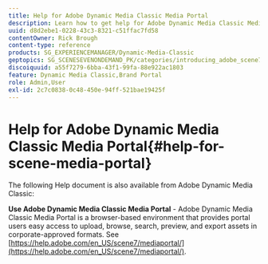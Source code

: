 ```yaml
---
title: Help for Adobe Dynamic Media Classic Media Portal
description: Learn how to get help for Adobe Dynamic Media Classic Media Portal.
uuid: d8d2ebe1-0228-43c3-8321-c51ffac7fd58
contentOwner: Rick Brough
content-type: reference
products: SG_EXPERIENCEMANAGER/Dynamic-Media-Classic
geptopics: SG_SCENESEVENONDEMAND_PK/categories/introducing_adobe_scene7
discoiquuid: a55f7279-6bba-43f1-99fa-88e922ac1803
feature: Dynamic Media Classic,Brand Portal
role: Admin,User
exl-id: 2c7c0838-0c48-450e-94ff-521bae19425f
---
```

# Help for Adobe Dynamic Media Classic Media Portal{#help-for-scene-media-portal}

The following Help document is also available from Adobe Dynamic Media Classic:

**Use Adobe Dynamic Media Classic Media Portal** - Adobe Dynamic Media Classic Media Portal is a browser-based environment that provides portal users easy access to upload, browse, search, preview, and export assets in corporate-approved formats. See [https://help.adobe.com/en_US/scene7/mediaportal/](https://help.adobe.com/en_US/scene7/mediaportal/).

<!-- Is this topic still needed? -rb 04/22/21
 used to point to www.adobe.com/go/learn_sc7_mediaportalusing_en and http://help.adobe.com/en_US/scene7/mediaportal/-->